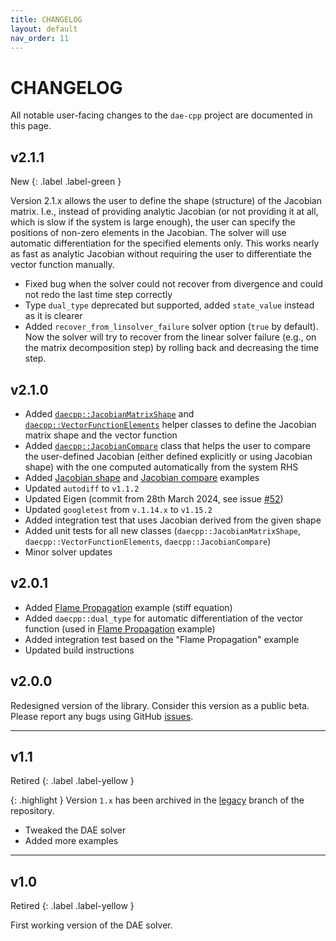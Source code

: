 ```yaml
---
title: CHANGELOG
layout: default
nav_order: 11
---
```


# CHANGELOG

All notable user-facing changes to the `dae-cpp` project are documented in this page.

## v2.1.1

New
{: .label .label-green }

Version 2.1.x allows the user to define the shape (structure) of the Jacobian matrix. I.e., instead of providing analytic Jacobian (or not providing it at all, which is slow if the system is large enough), the user can specify the positions of non-zero elements in the Jacobian. The solver will use automatic differentiation for the specified elements only. This works nearly as fast as analytic Jacobian without requiring the user to differentiate the vector function manually.

- Fixed bug when the solver could not recover from divergence and could not redo the last time step correctly
- Type `dual_type` deprecated but supported, added `state_value` instead as it is clearer
- Added `recover_from_linsolver_failure` solver option (`true` by default). Now the solver will try to recover from the linear solver failure (e.g., on the matrix decomposition step) by rolling back and decreasing the time step.

## v2.1.0

- Added [`daecpp::JacobianMatrixShape`](jacobian-matrix.html#jacobian-matrix-shape) and [`daecpp::VectorFunctionElements`](vector-function.html#element-by-element-vector-function-to-define-the-jacobian-shape) helper classes to define the Jacobian matrix shape and the vector function
- Added [`daecpp::JacobianCompare`](jacobian-matrix.html#jacobian-matrix-check) class that helps the user to compare the user-defined Jacobian (either defined explicitly or using Jacobian shape) with the one computed automatically from the system RHS
- Added [Jacobian shape](https://github.com/dae-cpp/dae-cpp/blob/master/examples/jacobian_shape/jacobian_shape.cpp) and [Jacobian compare](https://github.com/dae-cpp/dae-cpp/blob/master/examples/jacobian_compare/jacobian_compare.cpp) examples
- Updated `autodiff` to `v1.1.2`
- Updated Eigen (commit from 28th March 2024, see issue [#52](https://github.com/dae-cpp/dae-cpp/issues/52))
- Updated `googletest` from `v.1.14.x` to `v1.15.2`
- Added integration test that uses Jacobian derived from the given shape
- Added unit tests for all new classes (`daecpp::JacobianMatrixShape`, `daecpp::VectorFunctionElements`, `daecpp::JacobianCompare`)
- Minor solver updates

## v2.0.1

- Added [Flame Propagation](https://github.com/dae-cpp/dae-cpp/blob/master/examples/flame_propagation/flame_propagation.cpp) example (stiff equation)
- Added `daecpp::dual_type` for automatic differentiation of the vector function (used in [Flame Propagation](https://github.com/dae-cpp/dae-cpp/blob/master/examples/flame_propagation/flame_propagation.cpp) example)
- Added integration test based on the "Flame Propagation" example
- Updated build instructions

## v2.0.0

Redesigned version of the library. Consider this version as a public beta.
Please report any bugs using GitHub [issues](https://github.com/dae-cpp/dae-cpp/issues).

----

## v1.1

Retired
{: .label .label-yellow }

{: .highlight }
Version `1.x` has been archived in the [legacy](https://github.com/dae-cpp/dae-cpp/tree/legacy) branch of the repository.

- Tweaked the DAE solver
- Added more examples

----

## v1.0

Retired
{: .label .label-yellow }

First working version of the DAE solver.
